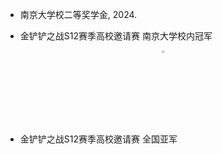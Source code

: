 - 南京大学校二等奖学金, 2024.  

- 金铲铲之战S12赛季高校邀请赛 南京大学校内冠军
<p align="center">
  <img src="./static/assets/img/xiaoguanjun.png" 
       alt="校冠军" 
       width="3%">
</p>

- 金铲铲之战S12赛季高校邀请赛 全国亚军